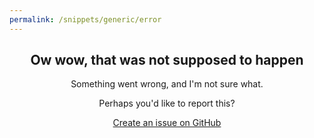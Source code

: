 ```yaml
---
permalink: /snippets/generic/error
---
```

<div class="light-on-bg" style="text-align: center;" markdown="1">

## Ow wow, that was not supposed to happen

Something went wrong, and I'm not sure what.

Perhaps you'd like to report this?

<a href="https://github.com/freesewing/site/issues/new" target="_BLANK" class="btn btn-primary">Create an issue on GitHub</a>
</div>
